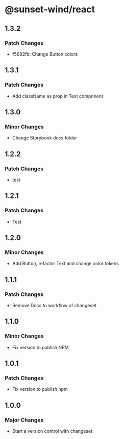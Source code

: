 # @sunset-wind/react

## 1.3.2

### Patch Changes

- f5682fb: Change Button colors

## 1.3.1

### Patch Changes

- Add className as prop in Text component

## 1.3.0

### Minor Changes

- Change Storybook docs folder

## 1.2.2

### Patch Changes

- test

## 1.2.1

### Patch Changes

- Test

## 1.2.0

### Minor Changes

- Add Button, refactor Text and change color tokens

## 1.1.1

### Patch Changes

- Remove Docs to workflow of changeset

## 1.1.0

### Minor Changes

- Fix version to publish NPM

## 1.0.1

### Patch Changes

- Fix version to publish npm

## 1.0.0

### Major Changes

- Start a version control with changeset
